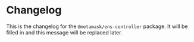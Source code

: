 # Changelog

This is the changelog for the `@metamask/ens-controller` package. It will be filled in and this message will be replaced later.
